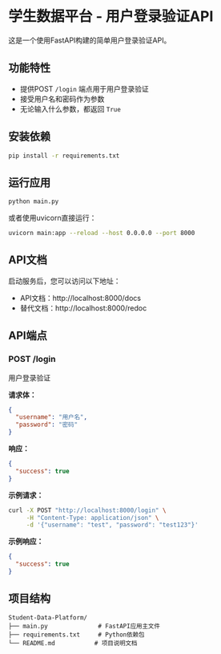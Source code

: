# 学生数据平台 - 用户登录验证API

这是一个使用FastAPI构建的简单用户登录验证API。

## 功能特性

- 提供POST `/login` 端点用于用户登录验证
- 接受用户名和密码作为参数
- 无论输入什么参数，都返回 `True`

## 安装依赖

```bash
pip install -r requirements.txt
```

## 运行应用

```bash
python main.py
```

或者使用uvicorn直接运行：

```bash
uvicorn main:app --reload --host 0.0.0.0 --port 8000
```

## API文档

启动服务后，您可以访问以下地址：

- API文档：http://localhost:8000/docs
- 替代文档：http://localhost:8000/redoc

## API端点

### POST /login

用户登录验证

**请求体：**
```json
{
  "username": "用户名",
  "password": "密码"
}
```

**响应：**
```json
{
  "success": true
}
```

**示例请求：**
```bash
curl -X POST "http://localhost:8000/login" \
     -H "Content-Type: application/json" \
     -d '{"username": "test", "password": "test123"}'
```

**示例响应：**
```json
{
  "success": true
}
```

## 项目结构

```
Student-Data-Platform/
├── main.py              # FastAPI应用主文件
├── requirements.txt     # Python依赖包
└── README.md           # 项目说明文档
```
